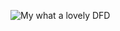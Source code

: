 ![My what a lovely DFD](https://cloud.githubusercontent.com/assets/25205051/22658190/d605b0cc-ec5e-11e6-8f13-ae71ac67724f.JPG)
